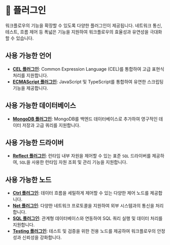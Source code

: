# 🧩 플러그인

워크플로우의 기능을 확장할 수 있도록 다양한 플러그인이 제공됩니다. 네트워크 통신, 테스트, 흐름 제어 등 폭넓은 기능을 지원하여 워크플로우의 효율성과 유연성을 극대화할 수 있습니다.

## 사용 가능한 언어

- **[CEL 플러그인](./cel/README_kr.md)**: Common Expression Language (CEL)를 통합하여 고급 표현식 처리를 지원합니다.
- **[ECMAScript 플러그인](./ecmascript/README_kr.md)**: JavaScript 및 TypeScript를 통합하여 유연한 스크립팅 기능을 제공합니다.

## 사용 가능한 데이터베이스

- **[MongoDB 플러그인](./mongodb/README_kr.md)**: MongoDB를 백엔드 데이터베이스로 추가하여 영구적인 데이터 저장과 고급 쿼리를 지원합니다.

## 사용 가능한 드라이버

- **[Reflect 플러그인](./reflect/README_kr.md)**: 런타임 내부 자원을 제어할 수 있는 표준 `SQL` 드라이버를 제공하여, `SQL`을 사용한 런타임 자원 조회 및 관리 기능을
  지원합니다.

## 사용 가능한 노드

- **[Ctrl 플러그인](./ctrl/README_kr.md)**: 데이터 흐름을 세밀하게 제어할 수 있는 다양한 제어 노드를 제공합니다.
- **[Net 플러그인](./net/README_kr.md)**: 다양한 네트워크 프로토콜을 지원하여 외부 시스템과의 통신을 처리합니다.
- **[SQL 플러그인](./sql/README_kr.md)**: 관계형 데이터베이스와 연동하여 SQL 쿼리 실행 및 데이터 처리를 지원합니다.
- **[Testing 플러그인](./testing/README_kr.md)**: 테스트 및 검증을 위한 전용 노드를 제공하여 워크플로우의 안정성과 신뢰성을 강화합니다.
